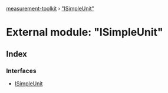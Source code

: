 [measurement-toolkit](../README.md) › ["ISimpleUnit"](_isimpleunit_.md)

# External module: "ISimpleUnit"

## Index

### Interfaces

* [ISimpleUnit](../interfaces/_isimpleunit_.isimpleunit.md)
